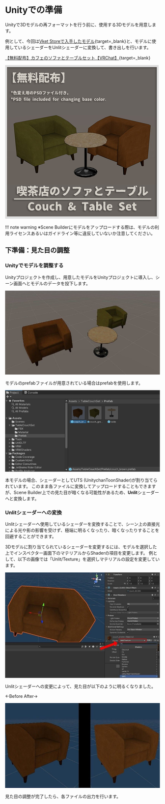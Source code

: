 # Unityでの準備

Unityで3Dモデルの再フォーマットを行う前に、使用する3Dモデルを用意します。

例として、今回は[Vket Storeで入手したモデル](https://store.vket.com/ja/items/7530){target=_blank}と、モデルに使用しているシェーダーをUnlitシェーダーに変換して、書き出しを行います。

[【無料配布】カフェのソファとテーブルセット【VRChat】](https://store.vket.com/ja/items/7530){target=_blank}

![ReformattingAssets_1](img/ReformattingAssets_1.jpg)

!!! note warning
    ※Scene Builderにモデルをアップロードする際は、モデルの利用ライセンスあるいはガイドライン等に違反していないか注意してください。

## 下準備：見た目の調整

### Unityでモデルを調整する

Unityプロジェクトを作成し、用意したモデルをUnityプロジェクトに導入し、シーン画面へとモデルのデータを投下します。

![ReformattingAssets_2](img/ReformattingAssets_2.jpg)

モデルのprefabファイルが用意されている場合はprefabを使用します。

![ReformattingAssets_3](img/ReformattingAssets_3.jpg)

本モデルの場合、シェーダーとしてUTS (UnitychanToonShader)が割り当てられています。
このまま各ファイルに変換してアップロードすることもできますが、Scene Builder上での見た目が暗くなる可能性があるため、**Unlit**シェーダーへと変換します。

### Unlitシェーダーへの変換

Unlitシェーダーへ使用しているシェーダーを変換することで、シーン上の直接光による光や影の影響を受けず、極端に明るくなったり、暗くなったりすることを回避することができます。

3Dモデルに割り当てられているシェーダーを変更するには、モデルを選択した上でインスペクター画面下のマテリアルからShaderの項目を変更します。
例として、以下の画像では「Unlit/Texture」を選択しマテリアルの設定を変更しています。

![ReformattingAssets_4](img/ReformattingAssets_4.jpg)

Unlitシェーダーへの変更によって、見た目が以下のように明るくなりました。

←Before     After→

![ReformattingAssets_5](img/ReformattingAssets_5.jpg)

見た目の調整が完了したら、各ファイルの出力を行います。